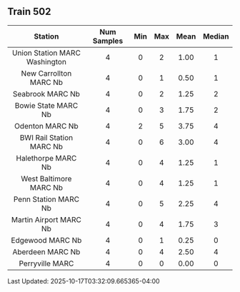## Train 502

| Station | Num Samples | Min | Max | Mean | Median |
| :-----: | :---------: | :-: | :-: | :--: | :----: |
| Union Station MARC Washington | 4 | 0 | 2 | 1.00 | 1 |
| New Carrollton MARC Nb | 4 | 0 | 1 | 0.50 | 1 |
| Seabrook MARC Nb | 4 | 0 | 2 | 1.25 | 2 |
| Bowie State MARC Nb | 4 | 0 | 3 | 1.75 | 2 |
| Odenton MARC Nb | 4 | 2 | 5 | 3.75 | 4 |
| BWI Rail Station MARC Nb | 4 | 0 | 6 | 3.00 | 4 |
| Halethorpe MARC Nb | 4 | 0 | 4 | 1.25 | 1 |
| West Baltimore MARC Nb | 4 | 0 | 4 | 1.25 | 1 |
| Penn Station MARC Nb | 4 | 0 | 5 | 2.25 | 4 |
| Martin Airport MARC Nb | 4 | 0 | 4 | 1.75 | 3 |
| Edgewood MARC Nb | 4 | 0 | 1 | 0.25 | 0 |
| Aberdeen MARC Nb | 4 | 0 | 4 | 2.50 | 4 |
| Perryville MARC | 4 | 0 | 0 | 0.00 | 0 |


Last Updated: 2025-10-17T03:32:09.665365-04:00